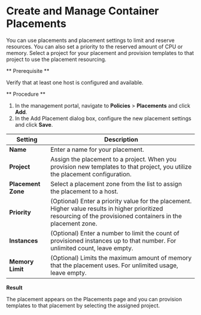 # Create and Manage Container Placements #

You can use placements and placement settings to limit and reserve resources. You can also set a priority to the reserved amount of CPU or memory. Select a project for your placement and provision templates to that project to use the placement resourcing. 

** Prerequisite **

Verify that at least one host is configured and available.

** Procedure **

1. In the management portal, navigate to **Policies** > **Placements** and click **Add**.
2. In the Add Placement dialog box, configure the new placement settings and click **Save**.

Setting | Description
------------ | -------------
**Name** | Enter a name for your placement.
**Project** | Assign the placement to a project. When you provision new templates to that project, you utilize the placement configuration.
**Placement Zone** | Select a placement zone from the list to assign the placement to a host. 
**Priority** | (Optional) Enter a priority value for the placement. Higher value results in higher prioritized resourcing of the provisioned containers in the placement zone.  
**Instances** | (Optional) Enter a number to limit the count of provisioned instances up to that number. For unlimited count, leave empty. 
**Memory Limit** | (Optional) Limits the maximum amount of memory that the placement uses. For unlimited usage, leave empty.

**Result**

The placement appears on the Placements page and you can provision templates to that placement by selecting the assigned project.